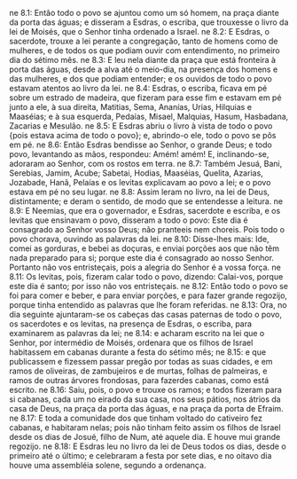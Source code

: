 ne 8.1: Então todo o povo se ajuntou como um só homem, na praça diante da porta das águas; e disseram a Esdras, o escriba, que trouxesse o livro da lei de Moisés, que o Senhor tinha ordenado a Israel.
ne 8.2: E Esdras, o sacerdote, trouxe a lei perante a congregação, tanto de homens como de mulheres, e de todos os que podiam ouvir com entendimento, no primeiro dia do sétimo mês.
ne 8.3: E leu nela diante da praça que está fronteira à porta das águas, desde a alva até o meio-dia, na presença dos homens e das mulheres, e dos que podiam entender; e os ouvidos de todo o povo estavam atentos ao livro da lei.
ne 8.4: Esdras, o escriba, ficava em pé sobre um estrado de madeira, que fizeram para esse fim e estavam em pé junto a ele, à sua direita, Matitias, Sema, Ananías, Urias, Hilquias e Maaséias; e à sua esquerda, Pedaías, Misael, Malquias, Hasum, Hasbadana, Zacarias e Mesulão.
ne 8.5: E Esdras abriu o livro à vista de todo o povo {pois estava acima de todo o povo}; e, abrindo-o ele, todo o povo se pôs em pé.
ne 8.6: Então Esdras bendisse ao Senhor, o grande Deus; e todo povo, levantando as mãos, respondeu: Amém! amém! E, inclinando-se, adoraram ao Senhor, com os rostos em terra.
ne 8.7: Também Jesuá, Bani, Serebias, Jamim, Acube; Sabetai, Hodias, Maaséias, Quelita, Azarias, Jozabade, Hanã, Pelaías e os levitas explicavam ao povo a lei; e o povo estava em pé no seu lugar.
ne 8.8: Assim leram no livro, na lei de Deus, distintamente; e deram o sentido, de modo que se entendesse a leitura.
ne 8.9: E Neemias, que era o governador, e Esdras, sacerdote e escriba, e os levitas que ensinavam o povo, disseram a todo o povo: Este dia é consagrado ao Senhor vosso Deus; não pranteeis nem choreis. Pois todo o povo chorava, ouvindo as palavras da lei.
ne 8.10: Disse-lhes mais: Ide, comei as gorduras, e bebei as doçuras, e enviai porções aos que não têm nada preparado para si; porque este dia é consagrado ao nosso Senhor. Portanto não vos entristeçais, pois a alegria do Senhor é a vossa força.
ne 8.11: Os levitas, pois, fizeram calar todo o povo, dizendo: Calai-vos, porque este dia é santo; por isso não vos entristeçais.
ne 8.12: Então todo o povo se foi para comer e beber, e para enviar porções, e para fazer grande regozijo, porque tinha entendido as palavras que lhe foram referidas.
ne 8.13: Ora, no dia seguinte ajuntaram-se os cabeças das casas paternas de todo o povo, os sacerdotes e os levitas, na presença de Esdras, o escriba, para examinarem as palavras da lei;
ne 8.14: e acharam escrito na lei que o Senhor, por intermédio de Moisés, ordenara que os filhos de Israel habitassem em cabanas durante a festa do sétimo mês;
ne 8.15: e que publicassem e fizessem passar pregão por todas as suas cidades, e em ramos de oliveiras, de zambujeiros e de murtas, folhas de palmeiras, e ramos de outras árvores frondosas, para fazerdes cabanas, como está escrito.
ne 8.16: Saiu, pois, o povo e trouxe os ramos; e todos fizeram para si cabanas, cada um no eirado da sua casa, nos seus pátios, nos átrios da casa de Deus, na praça da porta das águas, e na praça da porta de Efraim.
ne 8.17: E toda a comunidade dos que tinham voltado do cativeiro fez cabanas, e habitaram nelas; pois não tinham feito assim os filhos de Israel desde os dias de Josué, filho de Num, até aquele dia. E houve mui grande regozijo.
ne 8.18: E Esdras leu no livro da lei de Deus todos os dias, desde o primeiro até o último; e celebraram a festa por sete dias, e no oitavo dia houve uma assembléia solene, segundo a ordenança.
